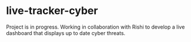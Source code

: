 # live-tracker-cyber

Project is in progress. Working in collaboration with Rishi to develop a live dashboard that displays up to date cyber threats. 
